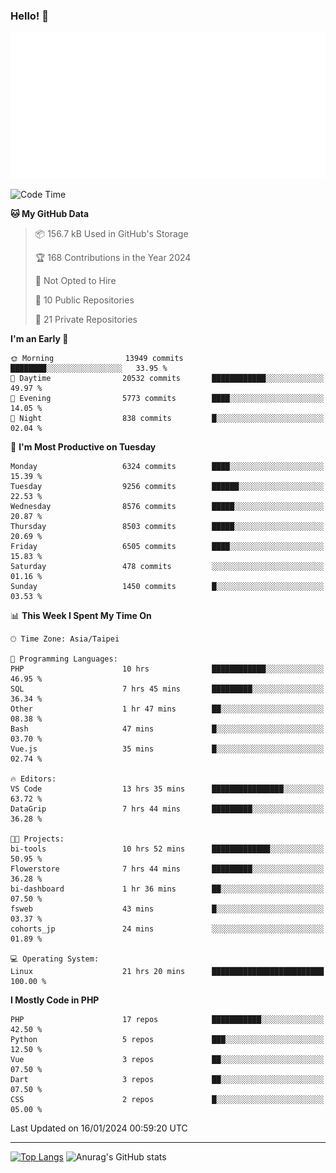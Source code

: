 ### Hello! 👋

![Metrics](/metrics.classic.svg)

<!--START_SECTION:waka-->
![Code Time](http://img.shields.io/badge/Code%20Time-1%2C044%20hrs%2037%20mins-blue)

**🐱 My GitHub Data** 

> 📦 156.7 kB Used in GitHub's Storage 
 > 
> 🏆 168 Contributions in the Year 2024
 > 
> 🚫 Not Opted to Hire
 > 
> 📜 10 Public Repositories 
 > 
> 🔑 21 Private Repositories 
 > 
**I'm an Early 🐤** 

```text
🌞 Morning                13949 commits       ████████░░░░░░░░░░░░░░░░░   33.95 % 
🌆 Daytime                20532 commits       ████████████░░░░░░░░░░░░░   49.97 % 
🌃 Evening                5773 commits        ████░░░░░░░░░░░░░░░░░░░░░   14.05 % 
🌙 Night                  838 commits         █░░░░░░░░░░░░░░░░░░░░░░░░   02.04 % 
```
📅 **I'm Most Productive on Tuesday** 

```text
Monday                   6324 commits        ████░░░░░░░░░░░░░░░░░░░░░   15.39 % 
Tuesday                  9256 commits        ██████░░░░░░░░░░░░░░░░░░░   22.53 % 
Wednesday                8576 commits        █████░░░░░░░░░░░░░░░░░░░░   20.87 % 
Thursday                 8503 commits        █████░░░░░░░░░░░░░░░░░░░░   20.69 % 
Friday                   6505 commits        ████░░░░░░░░░░░░░░░░░░░░░   15.83 % 
Saturday                 478 commits         ░░░░░░░░░░░░░░░░░░░░░░░░░   01.16 % 
Sunday                   1450 commits        █░░░░░░░░░░░░░░░░░░░░░░░░   03.53 % 
```


📊 **This Week I Spent My Time On** 

```text
🕑︎ Time Zone: Asia/Taipei

💬 Programming Languages: 
PHP                      10 hrs              ████████████░░░░░░░░░░░░░   46.95 % 
SQL                      7 hrs 45 mins       █████████░░░░░░░░░░░░░░░░   36.34 % 
Other                    1 hr 47 mins        ██░░░░░░░░░░░░░░░░░░░░░░░   08.38 % 
Bash                     47 mins             █░░░░░░░░░░░░░░░░░░░░░░░░   03.70 % 
Vue.js                   35 mins             █░░░░░░░░░░░░░░░░░░░░░░░░   02.74 % 

🔥 Editors: 
VS Code                  13 hrs 35 mins      ████████████████░░░░░░░░░   63.72 % 
DataGrip                 7 hrs 44 mins       █████████░░░░░░░░░░░░░░░░   36.28 % 

🐱‍💻 Projects: 
bi-tools                 10 hrs 52 mins      █████████████░░░░░░░░░░░░   50.95 % 
Flowerstore              7 hrs 44 mins       █████████░░░░░░░░░░░░░░░░   36.28 % 
bi-dashboard             1 hr 36 mins        ██░░░░░░░░░░░░░░░░░░░░░░░   07.50 % 
fsweb                    43 mins             █░░░░░░░░░░░░░░░░░░░░░░░░   03.37 % 
cohorts_jp               24 mins             ░░░░░░░░░░░░░░░░░░░░░░░░░   01.89 % 

💻 Operating System: 
Linux                    21 hrs 20 mins      █████████████████████████   100.00 % 
```

**I Mostly Code in PHP** 

```text
PHP                      17 repos            ███████████░░░░░░░░░░░░░░   42.50 % 
Python                   5 repos             ███░░░░░░░░░░░░░░░░░░░░░░   12.50 % 
Vue                      3 repos             ██░░░░░░░░░░░░░░░░░░░░░░░   07.50 % 
Dart                     3 repos             ██░░░░░░░░░░░░░░░░░░░░░░░   07.50 % 
CSS                      2 repos             █░░░░░░░░░░░░░░░░░░░░░░░░   05.00 % 
```




 Last Updated on 16/01/2024 00:59:20 UTC
<!--END_SECTION:waka-->

<hr>

<span style="display:inline-block">[![Top Langs](https://github-readme-stats.vercel.app/api/top-langs/?username=maureendadap&layout=compact&theme=transparent)](https://github.com/anuraghazra/github-readme-stats)</span>
<span style="display:inline-block">![Anurag's GitHub stats](https://github-readme-stats.vercel.app/api?username=maureendadap&show_icons=true&theme=transparent&count_private=true)</span>

<!--
**MaureenDadap/maureendadap** is a ✨ _special_ ✨ repository because its `README.md` (this file) appears on your GitHub profile.

Here are some ideas to get you started:

- 🔭 I’m currently working on ...
- 🌱 I’m currently learning ...
- 👯 I’m looking to collaborate on ...
- 🤔 I’m looking for help with ...
- 💬 Ask me about ...
- 📫 How to reach me: ...
- 😄 Pronouns: ...
- ⚡ Fun fact: ...
-->
